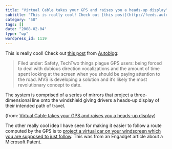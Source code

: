 ```yaml
---
title: "Virtual Cable takes your GPS and raises you a heads-up display"
subtitle: "This is really cool! Check out [this post](http://feeds.autoblog.com/~r/weblogsinc/autoblog/~3/20244..."
category: "50"
tags: []
date: "2008-02-04"
type: "wp"
wordpress_id: 1119
---
```

This is really cool! Check out [this post](http://feeds.autoblog.com/~r/weblogsinc/autoblog/~3/202445315/) from [Autoblog](http://www.autoblog.com):
> Filed under: Safety, TechTwo things plague GPS users: being forced to deal with dubious direction vocalizations and the amount of time spent looking at the screen when you should be paying attention to the road. MVS is developing a solution and it’s likely the most revolutionary concept to date.

The system is comprised of a series of mirrors that project a three-dimensional line onto the windshield giving drivers a heads-up display of their intended path of travel.

(from: [Virtual Cable takes your GPS and raises you a heads-up display](http://feeds.autoblog.com/~r/weblogsinc/autoblog/~3/202445315/))

The other really cool idea I have seen for making it easier to follow a route computed by the GPS is to [project a virtual car on your windscreen which you are supposed to just follow](http://www.engadget.com/2005/08/19/microsoft-files-patent-for-phantom-car/). This was from an Engadget article about a Microsoft Patent.